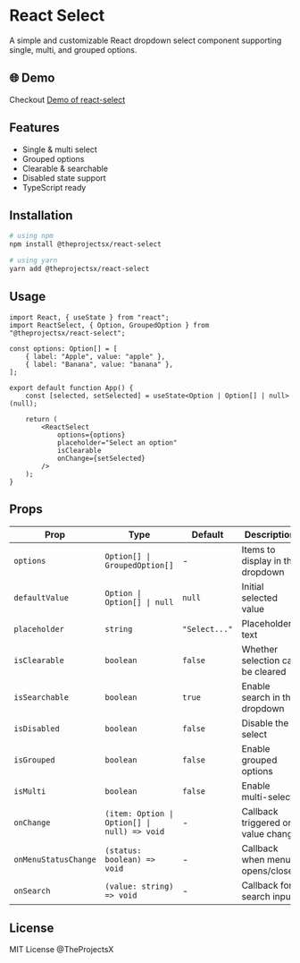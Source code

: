 # React Select

A simple and customizable React dropdown select component supporting single, multi, and grouped options.

## 🌐 Demo

Checkout [Demo of react-select](https://modasser.is-a.dev/react-select/)

## Features

-   Single & multi select
-   Grouped options
-   Clearable & searchable
-   Disabled state support
-   TypeScript ready

## Installation

```bash
# using npm
npm install @theprojectsx/react-select

# using yarn
yarn add @theprojectsx/react-select
```

## Usage

```tsx
import React, { useState } from "react";
import ReactSelect, { Option, GroupedOption } from "@theprojectsx/react-select";

const options: Option[] = [
    { label: "Apple", value: "apple" },
    { label: "Banana", value: "banana" },
];

export default function App() {
    const [selected, setSelected] = useState<Option | Option[] | null>(null);

    return (
        <ReactSelect
            options={options}
            placeholder="Select an option"
            isClearable
            onChange={setSelected}
        />
    );
}
```

## Props

| Prop                 | Type                                         | Default       | Description                        |
| -------------------- | -------------------------------------------- | ------------- | ---------------------------------- |
| `options`            | `Option[] \| GroupedOption[]`                | -             | Items to display in the dropdown   |
| `defaultValue`       | `Option \| Option[] \| null`                 | `null`        | Initial selected value             |
| `placeholder`        | `string`                                     | `"Select..."` | Placeholder text                   |
| `isClearable`        | `boolean`                                    | `false`       | Whether selection can be cleared   |
| `isSearchable`       | `boolean`                                    | `true`        | Enable search in the dropdown      |
| `isDisabled`         | `boolean`                                    | `false`       | Disable the select                 |
| `isGrouped`          | `boolean`                                    | `false`       | Enable grouped options             |
| `isMulti`            | `boolean`                                    | `false`       | Enable multi-select                |
| `onChange`           | `(item: Option \| Option[] \| null) => void` | -             | Callback triggered on value change |
| `onMenuStatusChange` | `(status: boolean) => void`                  | -             | Callback when menu opens/closes    |
| `onSearch`           | `(value: string) => void`                    | -             | Callback for search input          |

## License

MIT License @TheProjectsX
